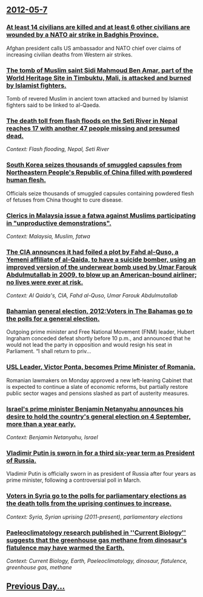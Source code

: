 ## [2012-05-7](/news/2012/05/7/index.md)

### [At least 14 civilians are killed and at least 6 other civilians are wounded by a NATO air strike in Badghis Province. ](/news/2012/05/7/at-least-14-civilians-are-killed-and-at-least-6-other-civilians-are-wounded-by-a-nato-air-strike-in-badghis-province.md)
Afghan president calls US ambassador and NATO chief over claims of increasing civilian deaths from Western air strikes.

### [The tomb of Muslim saint Sidi Mahmoud Ben Amar, part of the  World Heritage Site in Timbuktu, Mali, is attacked and burned by Islamist fighters. ](/news/2012/05/7/the-tomb-of-muslim-saint-sidi-mahmoud-ben-amar-part-of-the-world-heritage-site-in-timbuktu-mali-is-attacked-and-burned-by-islamist-fight.md)
Tomb of revered Muslim in ancient town attacked and burned by Islamist fighters said to be linked to al-Qaeda.

### [The death toll from flash floods on the Seti River in Nepal reaches 17 with another 47 people missing and presumed dead. ](/news/2012/05/7/the-death-toll-from-flash-floods-on-the-seti-river-in-nepal-reaches-17-with-another-47-people-missing-and-presumed-dead.md)
_Context: Flash flooding, Nepal, Seti River_

### [South Korea seizes thousands of smuggled capsules from Northeastern People's Republic of China filled with powdered human flesh. ](/news/2012/05/7/south-korea-seizes-thousands-of-smuggled-capsules-from-northeastern-people-s-republic-of-china-filled-with-powdered-human-flesh.md)
Officials seize thousands of smuggled capsules containing powdered flesh of fetuses from China thought to cure disease.

### [Clerics in Malaysia issue a fatwa against Muslims participating in "unproductive demonstrations". ](/news/2012/05/7/clerics-in-malaysia-issue-a-fatwa-against-muslims-participating-in-unproductive-demonstrations.md)
_Context: Malaysia, Muslim, fatwa_

### [The CIA announces it had foiled a plot by Fahd al-Quso, a Yemeni affiliate of al-Qaida, to have a suicide bomber, using an improved version of the underwear bomb used by Umar Farouk Abdulmutallab in 2009, to blow up an American-bound airliner; no lives were ever at risk. ](/news/2012/05/7/the-cia-announces-it-had-foiled-a-plot-by-fahd-al-quso-a-yemeni-affiliate-of-al-qaida-to-have-a-suicide-bomber-using-an-improved-version.md)
_Context: Al Qaida's, CIA, Fahd al-Quso, Umar Farouk Abdulmutallab_

### [Bahamian general election, 2012:Voters in The Bahamas go to the polls for a general election. ](/news/2012/05/7/bahamian-general-election-2012-pvoters-in-the-bahamas-go-to-the-polls-for-a-general-election.md)
Outgoing prime minister and Free National Movement (FNM) leader, Hubert Ingraham conceded defeat shortly before 10 p.m., and announced that he would not lead the party in opposition and would resign his seat in Parliament. “I shall return to priv...

### [USL Leader, Victor Ponta, becomes Prime Minister of Romania. ](/news/2012/05/7/usl-leader-victor-ponta-becomes-prime-minister-of-romania.md)
Romanian lawmakers on Monday approved a new left-leaning Cabinet that is expected to continue a slate of economic reforms, but partially restore public sector wages and pensions slashed as part of austerity measures.

### [Israel's prime minister Benjamin Netanyahu announces his desire to hold the country's general election on 4 September, more than a year early. ](/news/2012/05/7/israel-s-prime-minister-benjamin-netanyahu-announces-his-desire-to-hold-the-country-s-general-election-on-4-september-more-than-a-year-earl.md)
_Context: Benjamin Netanyahu, Israel_

### [Vladimir Putin is sworn in for a third six-year term as President of Russia. ](/news/2012/05/7/vladimir-putin-is-sworn-in-for-a-third-six-year-term-as-president-of-russia.md)
Vladimir Putin is officially sworn in as president of Russia after four years as prime minister, following a controversial poll in March.

### [Voters in Syria go to the polls for parliamentary elections as the death tolls from the uprising continues to increase. ](/news/2012/05/7/voters-in-syria-go-to-the-polls-for-parliamentary-elections-as-the-death-tolls-from-the-uprising-continues-to-increase.md)
_Context: Syria, Syrian uprising (2011-present), parliamentary elections_

### [Paeleoclimatology research published in ''Current Biology'' suggests that the greenhouse gas methane from dinosaur's flatulence may have warmed the Earth. ](/news/2012/05/7/paeleoclimatology-research-published-in-current-biology-suggests-that-the-greenhouse-gas-methane-from-dinosaur-s-flatulence-may-have-war.md)
_Context: Current Biology, Earth, Paeleoclimatology, dinosaur, flatulence, greenhouse gas, methane_

## [Previous Day...](/news/2012/05/6/index.md)

